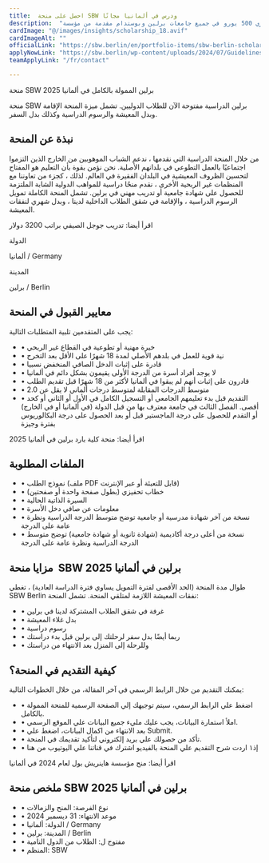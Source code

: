 ```yaml
---
title:  احصل على منحة SBW ودرس في ألمانيا مجانًا 
description:  "منحة ممولة بالكامل وراتب شهري 500 يورو في جميع جامعات برلين وبوستدام مقدمة من مؤسسة SBW برلين لجميع الطلاب من كافة دول العالم" 
cardImage: "@/images/insights/scholarship_18.avif" 
cardImageAlt: "" 
officialLink: "https://sbw.berlin/en/portfolio-items/sbw-berlin-scholarship" 
applyNowLink: "https://sbw.berlin/wp-content/uploads/2024/07/Guidelines_SBWBerlinScholarship_InternationalStudents-2.pdf" 
teamApplyLink: "/fr/contact"

---
```


منحة SBW برلين الممولة بالكامل في ألمانيا 2025

منحة SBW برلين الدراسية مفتوحة الآن للطلاب الدوليين. تشمل ميزة المنحة الإقامة وبدل المعيشة والرسوم الدراسية وكذلك بدل السفر.

## نبذة عن المنحة

من خلال المنحة الدراسية التي نقدمها ، ندعم الشباب الموهوبين من الخارج الذين التزموا اجتماعيًا بالعمل التطوعي في بلدانهم الأصلية. نحن نؤمن بقوة بأن التعليم هو المفتاح لتحسين الظروف المعيشية في البلدان الفقيرة في العالم. لذلك ، كجزء من تعاوننا مع المنظمات غير الربحية الأخرى ، نقدم منحًا دراسية للمواهب الدولية الشابة الملتزمة للحصول على شهادة جامعية أو تدريب مهني في برلين. تشمل المنحة الكاملة تمويل الرسوم الدراسية ، والإقامة في شقق الطلاب الداخلية لدينا ، وبدل شهري لنفقات المعيشة.

اقرأ أيضا: تدريب جوجل الصيفي براتب 3200 دولار

الدولة

ألمانيا / Germany

المدينة

برلين / Berlin

## معايير القبول في المنحة

يجب على المتقدمين تلبية المتطلبات التالية:

- • خبرة مهنية أو تطوعية في القطاع غير الربحي
- • نية قوية للعمل في بلدهم الأصلي لمدة 18 شهرًا على الأقل بعد التخرج
- • قادرة على إثبات الدخل الصافي المنخفض نسبيا
- • لا يوجد أفراد أسرة من الدرجة الأولى يقيمون بشكل دائم في ألمانيا
- • قادرون على إثبات أنهم لم يبقوا في ألمانيا لأكثر من 18 شهرًا قبل تقديم الطلب
- • متوسط الدرجات المقابلة لمتوسط درجات ألماني لا يقل عن 2.0
- • التقديم قبل بدء تعليمهم الجامعي أو التسجيل الكامل في الأول أو الثاني أو كحد أقصى. الفصل الثالث في جامعة معترف بها من قبل الدولة (في ألمانيا أو في الخارج) أو التقدم للحصول على درجة الماجستير قبل أو بعد الحصول على درجة البكالوريوس بفترة وجيزة

اقرأ أيضا: منحة كلية بارد برلين في ألمانيا 2025

## الملفات المطلوبة

- • نموذج الطلب (ملف PDF قابل للتعبئة أو عبر الإنترنت)
- • خطاب تحفيزي (بطول صفحة واحدة أو صفحتين)
- • السيرة الذاتية الحالية
- • معلومات عن صافي دخل الأسرة
- • نسخة من آخر شهادة مدرسية أو جامعية توضح متوسط الدرجة الدراسية ونظرة عامة على الدرجة
- • نسخة من أعلى درجة أكاديمية (شهادة ثانوية أو شهادة جامعية) توضح متوسط الدرجة الدراسية ونظرة عامة على الدرجة

## مزايا منحة  SBW برلين في ألمانيا 2025

طوال مدة المنحة (الحد الأقصى لفترة التمويل يساوي فترة الدراسة العادية) ، تغطي SBW Berlin نفقات المعيشة اللازمة لمتلقي المنحة. تشمل المنحة:

- • غرفة في شقق الطلاب المشتركة لدينا في برلين
- • بدل غلاء المعيشة
- • رسوم دراسية
- • ربما أيضًا بدل سفر لرحلتك إلى برلين قبل بدء دراستك
- • وللرحلة إلى المنزل بعد الانتهاء من دراستك

## كيفية التقديم في المنحة؟

يمكنك التقديم من خلال الرابط الرسمي في آخر المقالة، من خلال الخطوات التالية:

- • اضغط علي الرابط الرسمي، سيتم توجيهك إلي الصفحة الرسمية للمنحة الممولة بالكامل.
- • املأ استمارة البيانات، يجب عليك مليء جميع البيانات علي الموقع الرسمي.
- • بعد الانتهاء من اكمال البيانات، اضغط علي Submit.
- • تأكد من حصولك علي بريد إلكتروني لتأكيد تقديمك في المنحة.
- • إذ١ اردت شرح التقديم علي المنحة بالفيديو اشترك في قناتنا علي اليوتيوب من هنا

اقرأ أيضا: منح مؤسسة هاينريش بول لعام 2024 في ألمانيا

## ملخص منحة SBW برلين في ألمانيا 2025

- • نوع الفرصة: المنح والزمالات
- • موعد الانتهاء: 31 ديسمبر 2024
- • الدولة: ألمانيا / Germany
- • المدينة: برلين / Berlin
- • مفتوح ل: الطلاب من الدول النامية
- • المنظم: SBW

